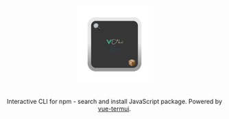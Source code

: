 <p align="center">
  <br>
	<br>
  <a href="https://github.com/webfansplz/vtui-npm">
    <img width="180" src="./logo.svg" alt="VTui NPM logo">
  </a>
  <br>
	<br>
</p>
<p align='center'>
Interactive CLI for npm - search and install JavaScript package. Powered by <a href="https://github.com/vue-terminal/vue-termui">vue-termui</a>.
</p>
